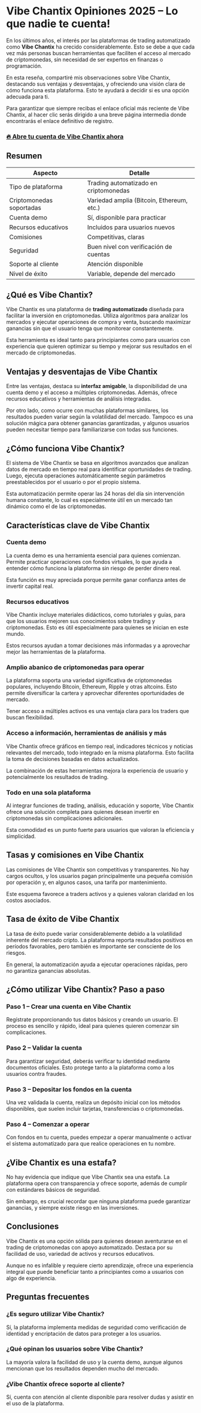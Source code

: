 # Vibe Chantix Opiniones 2025 – Lo que nadie te cuenta!
 

En los últimos años, el interés por las plataformas de trading automatizado como **Vibe Chantix** ha crecido considerablemente. Esto se debe a que cada vez más personas buscan herramientas que faciliten el acceso al mercado de criptomonedas, sin necesidad de ser expertos en finanzas o programación.

En esta reseña, compartiré mis observaciones sobre Vibe Chantix, destacando sus ventajas y desventajas, y ofreciendo una visión clara de cómo funciona esta plataforma. Esto te ayudará a decidir si es una opción adecuada para ti.

Para garantizar que siempre recibas el enlace oficial más reciente de Vibe Chantix, al hacer clic serás dirigido a una breve página intermedia donde encontrarás el enlace definitivo de registro.

### [🔥 Abre tu cuenta de Vibe Chantix ahora](https://github.com/Margaret18Oliver/socket.io/blob/main/59es.md)
## Resumen

| Aspecto                  | Detalle                                 |
|--------------------------|----------------------------------------|
| Tipo de plataforma       | Trading automatizado en criptomonedas  |
| Criptomonedas soportadas | Variedad amplia (Bitcoin, Ethereum, etc.) |
| Cuenta demo              | Sí, disponible para practicar          |
| Recursos educativos      | Incluidos para usuarios nuevos          |
| Comisiones               | Competitivas, claras                    |
| Seguridad                | Buen nivel con verificación de cuentas |
| Soporte al cliente       | Atención disponible                     |
| Nivel de éxito           | Variable, depende del mercado           |

## ¿Qué es Vibe Chantix?

Vibe Chantix es una plataforma de **trading automatizado** diseñada para facilitar la inversión en criptomonedas. Utiliza algoritmos para analizar los mercados y ejecutar operaciones de compra y venta, buscando maximizar ganancias sin que el usuario tenga que monitorear constantemente.

Esta herramienta es ideal tanto para principiantes como para usuarios con experiencia que quieren optimizar su tiempo y mejorar sus resultados en el mercado de criptomonedas.

## Ventajas y desventajas de Vibe Chantix

Entre las ventajas, destaca su **interfaz amigable**, la disponibilidad de una cuenta demo y el acceso a múltiples criptomonedas. Además, ofrece recursos educativos y herramientas de análisis integradas.

Por otro lado, como ocurre con muchas plataformas similares, los resultados pueden variar según la volatilidad del mercado. Tampoco es una solución mágica para obtener ganancias garantizadas, y algunos usuarios pueden necesitar tiempo para familiarizarse con todas sus funciones.

## ¿Cómo funciona Vibe Chantix?

El sistema de Vibe Chantix se basa en algoritmos avanzados que analizan datos de mercado en tiempo real para identificar oportunidades de trading. Luego, ejecuta operaciones automáticamente según parámetros preestablecidos por el usuario o por el propio sistema.

Esta automatización permite operar las 24 horas del día sin intervención humana constante, lo cual es especialmente útil en un mercado tan dinámico como el de las criptomonedas.

## Características clave de Vibe Chantix

### Cuenta demo

La cuenta demo es una herramienta esencial para quienes comienzan. Permite practicar operaciones con fondos virtuales, lo que ayuda a entender cómo funciona la plataforma sin riesgo de perder dinero real.

Esta función es muy apreciada porque permite ganar confianza antes de invertir capital real.

### Recursos educativos

Vibe Chantix incluye materiales didácticos, como tutoriales y guías, para que los usuarios mejoren sus conocimientos sobre trading y criptomonedas. Esto es útil especialmente para quienes se inician en este mundo.

Estos recursos ayudan a tomar decisiones más informadas y a aprovechar mejor las herramientas de la plataforma.

### Amplio abanico de criptomonedas para operar

La plataforma soporta una variedad significativa de criptomonedas populares, incluyendo Bitcoin, Ethereum, Ripple y otras altcoins. Esto permite diversificar la cartera y aprovechar diferentes oportunidades de mercado.

Tener acceso a múltiples activos es una ventaja clara para los traders que buscan flexibilidad.

### Acceso a información, herramientas de análisis y más

Vibe Chantix ofrece gráficos en tiempo real, indicadores técnicos y noticias relevantes del mercado, todo integrado en la misma plataforma. Esto facilita la toma de decisiones basadas en datos actualizados.

La combinación de estas herramientas mejora la experiencia de usuario y potencialmente los resultados de trading.

### Todo en una sola plataforma

Al integrar funciones de trading, análisis, educación y soporte, Vibe Chantix ofrece una solución completa para quienes desean invertir en criptomonedas sin complicaciones adicionales.

Esta comodidad es un punto fuerte para usuarios que valoran la eficiencia y simplicidad.

## Tasas y comisiones en Vibe Chantix

Las comisiones de Vibe Chantix son competitivas y transparentes. No hay cargos ocultos, y los usuarios pagan principalmente una pequeña comisión por operación y, en algunos casos, una tarifa por mantenimiento.

Este esquema favorece a traders activos y a quienes valoran claridad en los costos asociados.

## Tasa de éxito de Vibe Chantix

La tasa de éxito puede variar considerablemente debido a la volatilidad inherente del mercado cripto. La plataforma reporta resultados positivos en períodos favorables, pero también es importante ser consciente de los riesgos.

En general, la automatización ayuda a ejecutar operaciones rápidas, pero no garantiza ganancias absolutas.

## ¿Cómo utilizar Vibe Chantix? Paso a paso

### Paso 1 – Crear una cuenta en Vibe Chantix

Regístrate proporcionando tus datos básicos y creando un usuario. El proceso es sencillo y rápido, ideal para quienes quieren comenzar sin complicaciones.

### Paso 2 – Validar la cuenta

Para garantizar seguridad, deberás verificar tu identidad mediante documentos oficiales. Esto protege tanto a la plataforma como a los usuarios contra fraudes.

### Paso 3 – Depositar los fondos en la cuenta

Una vez validada la cuenta, realiza un depósito inicial con los métodos disponibles, que suelen incluir tarjetas, transferencias o criptomonedas.

### Paso 4 – Comenzar a operar

Con fondos en tu cuenta, puedes empezar a operar manualmente o activar el sistema automatizado para que realice operaciones en tu nombre.

## ¿Vibe Chantix es una estafa?

No hay evidencia que indique que Vibe Chantix sea una estafa. La plataforma opera con transparencia y ofrece soporte, además de cumplir con estándares básicos de seguridad.

Sin embargo, es crucial recordar que ninguna plataforma puede garantizar ganancias, y siempre existe riesgo en las inversiones.

## Conclusiones

Vibe Chantix es una opción sólida para quienes desean aventurarse en el trading de criptomonedas con apoyo automatizado. Destaca por su facilidad de uso, variedad de activos y recursos educativos.

Aunque no es infalible y requiere cierto aprendizaje, ofrece una experiencia integral que puede beneficiar tanto a principiantes como a usuarios con algo de experiencia.

## Preguntas frecuentes

### ¿Es seguro utilizar Vibe Chantix?

Sí, la plataforma implementa medidas de seguridad como verificación de identidad y encriptación de datos para proteger a los usuarios.

### ¿Qué opinan los usuarios sobre Vibe Chantix?

La mayoría valora la facilidad de uso y la cuenta demo, aunque algunos mencionan que los resultados dependen mucho del mercado.

### ¿Vibe Chantix ofrece soporte al cliente?

Sí, cuenta con atención al cliente disponible para resolver dudas y asistir en el uso de la plataforma.